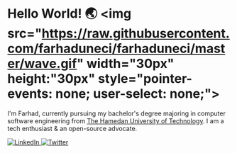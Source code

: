# **Hello World! 🌏** <img src="https://raw.githubusercontent.com/farhaduneci/farhaduneci/master/wave.gif" width="30px" height:"30px" style="pointer-events: none; user-select: none;">

I'm Farhad, currently pursuing my bachelor's degree majoring in computer software engineering from [The Hamedan University of Technology](https://hut.ac.ir/). I am a tech enthusiast & an open-source advocate.

<div>
  <a href="https://www.linkedin.com/in/farhad-uneci/">
    <img alt="LinkedIn" src="https://img.shields.io/badge/linkedin%20-%230077B5.svg?&style=for-the-badge&logo=linkedin&logoColor=white"/>
  </a>

   <a href="https://twitter.com/Feriunn">
    <img alt="Twitter" src="https://img.shields.io/badge/twitter-00acee?style=for-the-badge&logo=twitter&logoColor=white" >
  </a>
</div>
